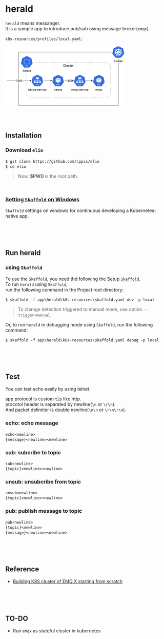 # herald
`herald` means messanger.  
It is a sample app to introduce pub/sub using message broker(`emqx`).  

`k8s-resources/profiles/local.yaml`:  

![docs/images/herald.skaffold.png](../../docs/images/herald.skaffold.config.png)  

<br/><br/>

## Installation  
### Download `elio`  
```shell
$ git clone https://github.com/cppis/elio
$ cd elio
```

> Now, **$PWD** is the root path.  

<br/>

### [Setting `Skaffold` on Windows](docs/setting.skaffold.md)  
`Skaffold` settings on windows for continuous developing a Kubernetes-native app.  

<br/><br/><br/>

## Run herald  
### using `Skaffold`  
To use the `Skaffold`, you need thd following the [Setup `Skaffold`](#setup-skaffold).  
To run `herald` using `Skaffold`,  
run the following command in the Project root directory:  
```shell
$ skaffold -f app\herald\k8s-resources\skaffold.yaml dev -p local
```

> To change detection triggered to manual mode, use option `--trigger=manual`.  

Or, to run `herald` in debugging mode using `Skaffold`, run the following command:  
```shell
$ skaffold -f app\herald\k8s-resources\skaffold.yaml debug -p local
```

<br/><br/><br/>

## Test  
You can test echo easily by using telnet.  

app protocol is custom `t2p` like http.  
procotol header is separated by newline(`\n` or `\r\n`).  
And packet delimiter is double newline(`\n\n` or `\r\n\r\n`).

### echo: echo message    
  ```
  echo<newline>
  {message}<newline><newline>
  ```
### sub: subcribe to topic    
  ```
  sub<newline>
  {topic}<newline><newline>
  ```
### unsub: unsubcribe from topic  
  ```
  unsub<newline>
  {topic}<newline><newline>
  ```
### pub: publish message to topic  
  ```
  pub<newline>
  {topic}<newline>
  {message}<newline><newline>
  ```

<br/><br/><br/>

## Reference  
* [Building K8S cluster of EMQ X starting from scratch](https://www.emqx.com/en/blog/emqx-mqtt-broker-k8s-cluster)  


<br/><br/><br/>

## TO-DO  
* Run `emqx` as stateful cluster in kubernetes  

